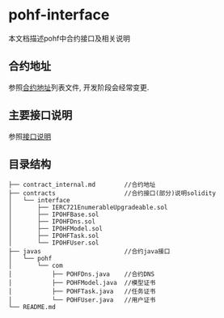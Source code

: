 # pohf-interface

本文档描述pohf中合约接口及相关说明


## 合约地址
参照[合约地址](./contract_internal.md)列表文件, 开发阶段会经常变更.


## 主要接口说明
参照[接口说明](./Api.md)


## 目录结构
```
├── contract_internal.md        //合约地址
├── contracts                   //合约接口(部分)说明solidity
│   └── interface
│       ├── IERC721EnumerableUpgradeable.sol
│       ├── IPOHFBase.sol
│       ├── IPOHFDns.sol
│       ├── IPOHFModel.sol
│       ├── IPOHFTask.sol
│       └── IPOHFUser.sol
├── javas                       //合约java接口
│   └── pohf
│       └── com
│           ├── POHFDns.java    //合约DNS
│           ├── POHFModel.java  //模型证书
│           ├── POHFTask.java   //任务证书
│           └── POHFUser.java   //用户证书
└── README.md

```
